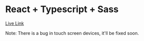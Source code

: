 # React + Typescript + Sass

[Live Link](https://shatadaldas.github.io/RomiFinance/)

Note: There is a bug in touch screen devices, it'll be fixed soon.